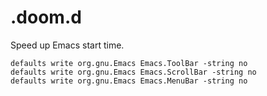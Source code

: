 # .doom.d

Speed up Emacs start time.

```
defaults write org.gnu.Emacs Emacs.ToolBar -string no
defaults write org.gnu.Emacs Emacs.ScrollBar -string no
defaults write org.gnu.Emacs Emacs.MenuBar -string no
```
